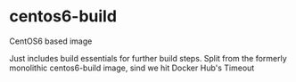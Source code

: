 # centos6-build
CentOS6 based image

Just includes build essentials for further build steps. Split from the formerly
monolithic centos6-build image, sind we hit Docker Hub's Timeout
